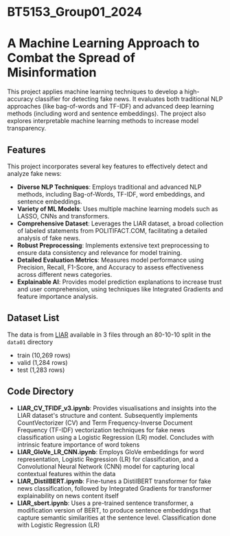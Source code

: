 # BT5153_Group01_2024

# A Machine Learning Approach to Combat the Spread of Misinformation 
This project applies machine learning techniques to develop a high-accuracy classifier for detecting fake news. It evaluates both traditional NLP approaches (like bag-of-words and TF-IDF) and advanced deep learning methods (including word and sentence embeddings). The project also explores interpretable machine learning methods to increase model transparency.

## Features
This project incorporates several key features to effectively detect and analyze fake news:
- **Diverse NLP Techniques**: Employs traditional and advanced NLP methods, including Bag-of-Words, TF-IDF, word embeddings, and sentence embeddings.
- **Variety of ML Models**: Uses multiple machine learning models such as LASSO, CNNs and transformers.
- **Comprehensive Dataset**: Leverages the LIAR dataset, a broad collection of labeled statements from POLITIFACT.COM, facilitating a detailed analysis of fake news.
- **Robust Preprocessing**: Implements extensive text preprocessing to ensure data consistency and relevance for model training.
- **Detailed Evaluation Metrics**: Measures model performance using Precision, Recall, F1-Score, and Accuracy to assess effectiveness across different news categories.
- **Explainable AI**: Provides model prediction explanations to increase trust and user comprehension, using techniques like Integrated Gradients and feature importance analysis.

## Dataset List
The data is from [LIAR](https://aclanthology.org/P17-2067/) available in 3 files through an 80-10-10 split in the `data01` directory
- train (10,269 rows)
- valid (1,284 rows)
- test (1,283 rows)

## Code Directory
- **LIAR_CV_TFIDF_v3.ipynb**: Provides visualisations and insights into the LIAR dataset's structure and content. Subsequently implements CountVectorizer (CV) and Term Frequency-Inverse Document Frequency (TF-IDF) vectorization techniques for fake news classification using a Logistic Regression (LR) model. Concludes with intrinsic feature importance of word tokens
- **LIAR_GloVe_LR_CNN.ipynb**: Employs GloVe embeddings for word representation, Logistic Regression (LR) for classification, and a Convolutional Neural Network (CNN) model for capturing local contextual features within the data
- **LIAR_DistilBERT.ipynb**: Fine-tunes a DistilBERT transformer for fake news classification, followed by Integrated Gradients for transformer explainability on news content itself
- **LIAR_sbert.ipynb**: Uses a pre-trained sentence transformer, a modification version of BERT, to produce sentence embeddings that capture semantic similarities at the sentence level. Classification done with Logistic Regression (LR)
